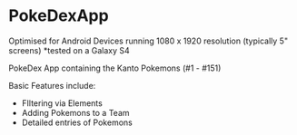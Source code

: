 # PokeDexApp

Optimised for Android Devices running 1080 x 1920 resolution (typically 5" screens)
*tested on a Galaxy S4

PokeDex App containing the Kanto Pokemons (#1 - #151)

Basic Features include:
- FIltering via Elements
- Adding Pokemons to a Team
- Detailed entries of Pokemons

